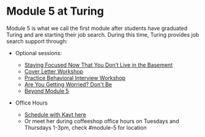# Module 5 at Turing
Module 5 is what we call the first module after students have graduated Turing and are starting their job search. During this time, Turing provides job search support through:

* Optional sessions:
   * [Staying Focused Now That You Don’t Live in the Basement](https://github.com/turingschool/career-development-curriculum/blob/master/module-5/staying_focused.md)
   * [Cover Letter Workshop](https://github.com/turingschool/career-development-curriculum/blob/master/module-5/cover_letter_workshop.md)
   * [Practice Behavioral Interview Workshop](https://github.com/turingschool/career-development-curriculum/blob/master/module-5/practice_behavioral_interview_workshop.md)
   * [Are You Getting Worried? Don't Be](https://github.com/turingschool/career-development-curriculum/blob/master/module-5/30_day_reset.md)
   * [Beyond Module 5](https://github.com/turingschool/career-development-curriculum/blob/master/module-5/beyond_mod5.md)
   
* Office Hours
   * [Schedule with Kayt here](https://calendly.com/kaythensley/job_hunt)
   * Or meet her during coffeeshop office hours on Tuesdays and Thursdays 1-3pm, check #module-5 for location


